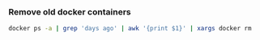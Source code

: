 ### Remove old docker containers
```bash
docker ps -a | grep 'days ago' | awk '{print $1}' | xargs docker rm
```

